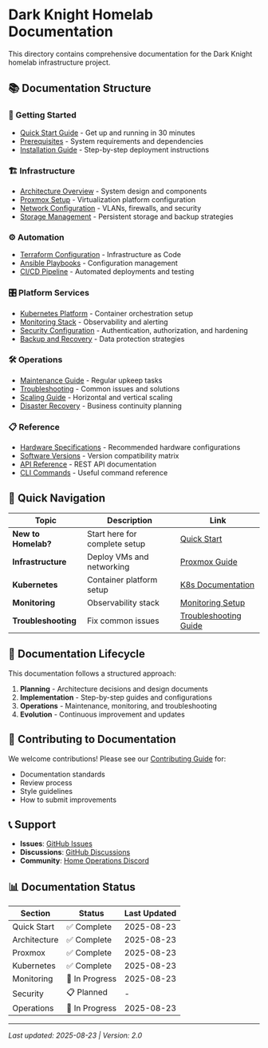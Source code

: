 # Dark Knight Homelab Documentation

This directory contains comprehensive documentation for the Dark Knight homelab infrastructure project.

## 📚 Documentation Structure

### 🚀 Getting Started
- [Quick Start Guide](./quick-start.md) - Get up and running in 30 minutes
- [Prerequisites](./prerequisites.md) - System requirements and dependencies
- [Installation Guide](./installation/) - Step-by-step deployment instructions

### 🏗️ Infrastructure
- [Architecture Overview](./architecture.md) - System design and components
- [Proxmox Setup](./proxmox/) - Virtualization platform configuration
- [Network Configuration](./networking.md) - VLANs, firewalls, and security
- [Storage Management](./storage/) - Persistent storage and backup strategies

### ⚙️ Automation
- [Terraform Configuration](./terraform/) - Infrastructure as Code
- [Ansible Playbooks](./ansible/) - Configuration management
- [CI/CD Pipeline](./cicd.md) - Automated deployments and testing

### 🎛️ Platform Services
- [Kubernetes Platform](./kubernetes/) - Container orchestration setup
- [Monitoring Stack](./monitoring/) - Observability and alerting
- [Security Configuration](./security/) - Authentication, authorization, and hardening
- [Backup and Recovery](./backup-recovery.md) - Data protection strategies

### 🛠️ Operations
- [Maintenance Guide](./operations/maintenance.md) - Regular upkeep tasks
- [Troubleshooting](./operations/troubleshooting.md) - Common issues and solutions
- [Scaling Guide](./operations/scaling.md) - Horizontal and vertical scaling
- [Disaster Recovery](./operations/disaster-recovery.md) - Business continuity planning

### 📋 Reference
- [Hardware Specifications](./reference/hardware.md) - Recommended hardware configurations
- [Software Versions](./reference/software-versions.md) - Version compatibility matrix
- [API Reference](./reference/api.md) - REST API documentation
- [CLI Commands](./reference/cli.md) - Useful command reference

## 🎯 Quick Navigation

| Topic | Description | Link |
|-------|-------------|------|
| **New to Homelab?** | Start here for complete setup | [Quick Start](./quick-start.md) |
| **Infrastructure** | Deploy VMs and networking | [Proxmox Guide](./proxmox/) |
| **Kubernetes** | Container platform setup | [K8s Documentation](./kubernetes/) |
| **Monitoring** | Observability stack | [Monitoring Setup](./monitoring/) |
| **Troubleshooting** | Fix common issues | [Troubleshooting Guide](./operations/troubleshooting.md) |

## 🔄 Documentation Lifecycle

This documentation follows a structured approach:

1. **Planning** - Architecture decisions and design documents
2. **Implementation** - Step-by-step guides and configurations  
3. **Operations** - Maintenance, monitoring, and troubleshooting
4. **Evolution** - Continuous improvement and updates

## 🤝 Contributing to Documentation

We welcome contributions! Please see our [Contributing Guide](../CONTRIBUTE.md) for:
- Documentation standards
- Review process
- Style guidelines
- How to submit improvements

## 📞 Support

- **Issues**: [GitHub Issues](https://github.com/amir-parvin-group/dark-knight/issues)
- **Discussions**: [GitHub Discussions](https://github.com/amir-parvin-group/dark-knight/discussions)
- **Community**: [Home Operations Discord](https://discord.gg/home-operations)

## 📊 Documentation Status

| Section | Status | Last Updated |
|---------|---------|--------------|
| Quick Start | ✅ Complete | 2025-08-23 |
| Architecture | ✅ Complete | 2025-08-23 |
| Proxmox | ✅ Complete | 2025-08-23 |
| Kubernetes | ✅ Complete | 2025-08-23 |
| Monitoring | 🚧 In Progress | 2025-08-23 |
| Security | 📋 Planned | - |
| Operations | 🚧 In Progress | 2025-08-23 |

---
*Last updated: 2025-08-23 | Version: 2.0*